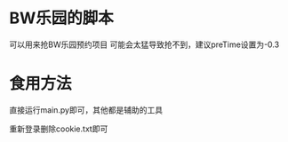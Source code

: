 # BW乐园的脚本

可以用来抢BW乐园预约项目
可能会太猛导致抢不到，建议preTime设置为-0.3

# 食用方法
直接运行main.py即可，其他都是辅助的工具

重新登录删除cookie.txt即可